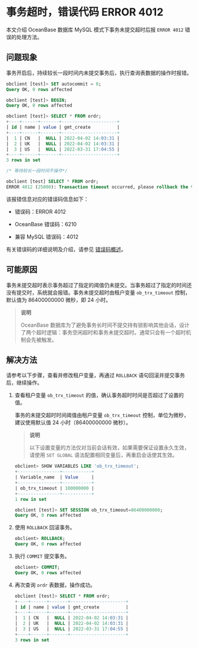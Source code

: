 
# 事务超时，错误代码 ERROR 4012

本文介绍 OceanBase 数据库 MySQL 模式下事务未提交超时后报 `ERROR 4012` 错误的处理方法。

## 问题现象

事务开启后，持续较长一段时间内未提交事务后，执行查询表数据的操作时报错。

```sql
obclient [test]> SET autocommit = 0;
Query OK, 0 rows affected

obclient [test]> BEGIN;
Query OK, 0 rows affected

obclient [test]> SELECT * FROM ordr;
+----+------+-------+---------------------+
| id | name | value | gmt_create          |
+----+------+-------+---------------------+
|  1 | CN   |  NULL | 2022-04-02 14:03:31 |
|  2 | UK   |  NULL | 2022-04-02 14:03:31 |
|  3 | US   |  NULL | 2022-03-31 17:04:55 |
+----+------+-------+---------------------+
3 rows in set

/* 等待较长一段时间不操作*/

obclient [test] SELECT * FROM ordr;
ERROR 4012 (25000): Transaction timeout occurred, please rollback the transaction, set the variable ob_trx_timeout to a larger value and then restart the transaction
```

该报错信息对应的错误码信息如下：

* 错误码：ERROR 4012

* OceanBase 错误码：6210

* 兼容 MySQL 错误码：4012

有关错误码的详细说明及介绍，请参见 [错误码概述](../../../7.reference/5.system-reference/6.error-code-for-mysql/1.use-error-information-1.md)。

## 可能原因

事务未提交超时表示事务超过了指定的阈值仍未提交。当事务超过了指定的时间还没有提交时，系统就会报错。事务未提交超时由租户变量 `ob_trx_timeout` 控制，默认值为 86400000000 微秒，即 24 小时。

>**说明**
>
>OceanBase 数据库为了避免事务长时间不提交持有锁影响其他会话，设计了两个超时逻辑：事务空闲超时和事务未提交超时。通常只会有一个超时机制会先被触发。

## 解决方法

请参考以下步骤，查看并修改租户变量，再通过 `ROLLBACK` 语句回滚并提交事务后，继续操作。

1. 查看租户变量 `ob_trx_timeout` 的值，确认事务超时时间是否超过了设置的值。

   事务的未提交超时时间阈值由租户变量 `ob_trx_timeout` 控制，单位为微秒，建议使用默认值 24 小时（86400000000 微秒）。

   >**说明**
   >
   >以下设置变量的方法仅对当前会话有效，如果需要保证设置永久生效，请使用 `SET GLOBAL` 语法配置相同变量后，再重启会话使其生效。

   ```sql
   obclient> SHOW VARIABLES LIKE 'ob_trx_timeout';
   +----------------+-----------+
   | Variable_name  | Value     |
   +----------------+-----------+
   | ob_trx_timeout | 100000000 |
   +----------------+-----------+
   1 row in set

   obclient [test]> SET SESSION ob_trx_timeout=86400000000;
   Query OK, 0 rows affected 
   ```

2. 使用 `ROLLBACK` 回滚事务。

   ```sql
   obclient> ROLLBACK;
   Query OK, 0 rows affected
   ```

3. 执行 `COMMIT` 提交事务。

   ```sql
   obclient> COMMIT;
   Query OK, 0 rows affected
   ```

4. 再次查询 `ordr` 表数据，操作成功。

   ```sql
   obclient [test]> SELECT * FROM ordr;
   +----+------+-------+---------------------+
   | id | name | value | gmt_create          |
   +----+------+-------+---------------------+
   |  1 | CN   |  NULL | 2022-04-02 14:03:31 |
   |  2 | UK   |  NULL | 2022-04-02 14:03:31 |
   |  3 | US   |  NULL | 2022-03-31 17:04:55 |
   +----+------+-------+---------------------+
   3 rows in set
   ```
